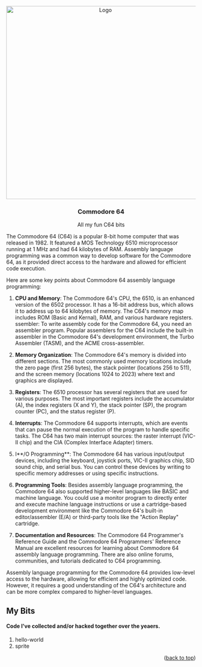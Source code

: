 <!-- PROJECT LOGO -->

<br />
<div id="top" align="center">
  <a href="https://github.com/github_username/repo_name">
    <img src="https://raw.githubusercontent.com/SteveHagins/vintage-commodore-64/main/images/c64-icon.png?raw=true" alt="Logo" width="512" height="512">
  </a>

<h3 align="center">Commodore 64</h3>

<p align="center">
    All my fun C64 bits
  </p>
</div>

<!-- -->
The Commodore 64 (C64) is a popular 8-bit home computer that was released in 1982. It featured a MOS Technology 6510 microprocessor running at 1 MHz and had 64 kilobytes of RAM. Assembly language programming was a common way to develop software for the Commodore 64, as it provided direct access to the hardware and allowed for efficient code execution.

Here are some key points about Commodore 64 assembly language programming:

1. **CPU and Memory**: The Commodore 64's CPU, the 6510, is an enhanced version of the 6502 processor. It has a 16-bit address bus, which allows it to address up to 64 kilobytes of memory. The C64's memory map includes ROM (Basic and Kernal), RAM, and various hardware registers.
  ssembler: To write assembly code for the Commodore 64, you need an assembler program. Popular assemblers for the C64 include the built-in assembler in the Commodore 64's development environment, the Turbo Assembler (TASM), and the ACME cross-assembler.
  
2. **Memory Organization**: The Commodore 64's memory is divided into different sections. The most commonly used memory locations include the zero page (first 256 bytes), the stack pointer (locations 256 to 511), and the screen memory (locations 1024 to 2023) where text and graphics are displayed.
  
3. **Registers**: The 6510 processor has several registers that are used for various purposes. The most important registers include the accumulator (A), the index registers (X and Y), the stack pointer (SP), the program counter (PC), and the status register (P).
  
4. **Interrupts**: The Commodore 64 supports interrupts, which are events that can pause the normal execution of the program to handle specific tasks. The C64 has two main interrupt sources: the raster interrupt (VIC-II chip) and the CIA (Complex Interface Adapter) timers.
  
5. I**/O Programming**: The Commodore 64 has various input/output devices, including the keyboard, joystick ports, VIC-II graphics chip, SID sound chip, and serial bus. You can control these devices by writing to specific memory addresses or using specific instructions.
  
6. **Programming Tools**: Besides assembly language programming, the Commodore 64 also supported higher-level languages like BASIC and machine language. You could use a monitor program to directly enter and execute machine language instructions or use a cartridge-based development environment like the Commodore 64's built-in editor/assembler (E/A) or third-party tools like the "Action Replay" cartridge.
  
7. **Documentation and Resources**: The Commodore 64 Programmer's Reference Guide and the Commodore 64 Programmers' Reference Manual are excellent resources for learning about Commodore 64 assembly language programming. There are also online forums, communities, and tutorials dedicated to C64 programming.
  

Assembly language programming for the Commodore 64 provides low-level access to the hardware, allowing for efficient and highly optimized code. However, it requires a good understanding of the C64's architecture and can be more complex compared to higher-level languages.

<!-- MY BITS -->

## My Bits

#### Code I've collected and/or hacked together over the yeaers.
1. hello-world
2. sprite

<p align="right">(<a href="#top">back to top</a>)</p>
